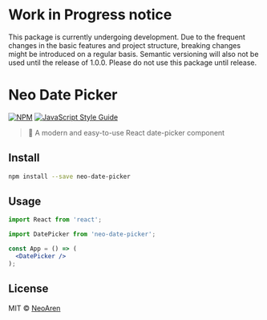 # Work in Progress notice
This package is currently undergoing development. Due to the frequent changes in the basic features and project structure, breaking changes might be introduced on a regular basis. Semantic versioning will also not be used until the release of 1.0.0. Please do not use this package until release.

# Neo Date Picker

[![NPM](https://img.shields.io/npm/v/neo-date-picker.svg)](https://www.npmjs.com/package/neo-date-picker) [![JavaScript Style Guide](https://img.shields.io/badge/code_style-standard-brightgreen.svg)](https://standardjs.com)

> 📅 A modern and easy-to-use React date-picker component

## Install

```bash
npm install --save neo-date-picker
```

## Usage

```jsx
import React from 'react';

import DatePicker from 'neo-date-picker';

const App = () => (
  <DatePicker />
);
```

## License

MIT © [NeoAren](https://github.com/NeoAren)
